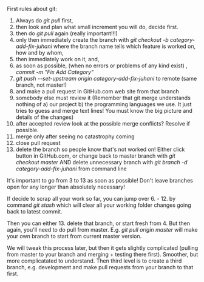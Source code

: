 First rules about git:
1. Always do *git pull* first,
2. then look and plan what small increment you will do, decide first.
3. then do *git pull* again (really important!!!)
4. only then immediately create the branch with *git checkout -b category-add-fix-juhani* where the branch name tells which feature is worked on, how and by whom,
5. then immediately work on it, and,
6. as soon as possible, (when no errors or problems of any kind exist) , *commit -m "Fix Add Category"*
7. *git push --set-upstream origin category-add-fix-juhani* to remote (same branch, not master!)
8. and make a pull request in GitHub.com web site from that branch
9. somebody else must review it (Remember that git merge understands nothing of a) our project b) the programming languages we use. It just tries to guess and merge text lines! You must know the big picture and details of the changes)
10. after accepted review look at the possible merge conflicts? Resolve if possible.
11. merge only after seeing no catastrophy coming
12. close pull request
13. delete the branch so people know that's not worked on! Either click button in GitHub.com, or change back to master branch with *git checkout master* AND delete unnecessary branch with *git branch -d category-add-fix-juhani* from command line

It's important to go from 3 to 13 as soon as possible! Don't leave branches open for any longer than absolutely necessary!

If decide to scrap all your work so far, you can jump over 6. - 12. by command *git stash* which will clear all your working folder changes going back to latest commit.

Then you can either 13. delete that branch, or start fresh from 4. But then again, you'll need to do pull from master. E.g. *git pull origin master* will make your own branch to start from current master version.

We will tweak this process later, but then it gets slightly complicated (pulling from master to your branch and merging + testing there first). Smoother, but more complicatated to understand. Then third level is to create a third branch, e.g. development and make pull requests from your branch to that first.
